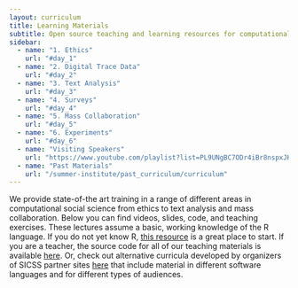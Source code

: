 ```yaml
---
layout: curriculum
title: Learning Materials
subtitle: Open source teaching and learning resources for computational social science.
sidebar:
  - name: "1. Ethics"
    url: "#day_1"
  - name: "2. Digital Trace Data"
    url: "#day_2"
  - name: "3. Text Analysis"
    url: "#day_3"
  - name: "4. Surveys"
    url: "#day_4"
  - name: "5. Mass Collaboration"
    url: "#day_5"
  - name: "6. Experiments"
    url: "#day_6"
  - name: "Visiting Speakers"
    url: "https://www.youtube.com/playlist?list=PL9UNgBC7ODr4iBr8nspxJKmZY85OXG8a3"
  - name: "Past Materials"
    url: "/summer-institute/past_curriculum/curriculum"
---
```


We provide state-of-the art training in a range of different areas in computational social science from ethics to text analysis and mass collaboration. Below you can find videos, slides, code, and teaching exercises. These lectures assume a basic, working knowledge of the R language. If you do not yet know R, [this resource](https://education.rstudio.com/) is a great place to start. If you are a teacher, the source code for all of our teaching materials is available [here](https://github.com/compsocialscience/summer-institute/tree/master/2019/materials). Or, check out alternative curricula developed by organizers of SICSS partner sites [here](https://github.com/compsocialscience/summer-institute/blob/master/_data/alternative_curriculum.md) that include material in different software languages and for different types of audiences.
